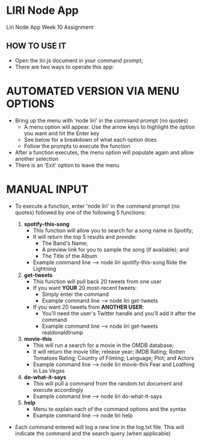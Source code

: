 # LIRI Node App
Liri Node App Week 10 Assignment

## HOW TO USE IT

* Open the liri.js document in your command prompt;
* There are two ways to operate this app:

# AUTOMATED VERSION VIA MENU OPTIONS

* Bring up the menu with 'node liri' in the command prompt (no quotes)
    * A menu option will appear.  Use the arrow keys to highlight the option you want and hit the Enter key
    * See below for a breakdown of what each option does
    * Follow the prompts to execute the function
* After a function executes, the menu option will populate again and allow another selection
* There is an 'Exit' option to leave the menu

# MANUAL INPUT

* To execute a function, enter 'node liri' in the command prompt (no quotes) followed by one of the following 5 functions:

    1. **spotify-this-song**
        - This function will allow you to search for a song name in Spotify;
        - It will return the top 5 results and provide:
            * The Band's Name;
            * A preview link for you to sample the song (if available); and
            * The Title of the Album
        - Example command line --> node liri spotify-this-song Ride the Lightning
    1. **get-tweets**
        - This function will pull back 20 tweets from one user
        - If you want **YOUR** 20 most-recent tweets:
            - Simply enter the command
            - Example command line --> node liri get-tweets
        - If you want 20 tweets from **ANOTHER USER**:
            - You'll need the user's Twitter handle and you'll add it after the command
            - Example command line --> node liri get-tweets realdonaldtrump
    1. **movie-this**
        - This will run a search for a movie in the OMDB database;
        - It will return the movie title; release year; IMDB Rating; Rotten Tomatoes Rating; Country of Filming; Language; Plot; and Actors
        - Example command line --> node liri movie-this Fear and Loathing in Las Vegas
    1. **do-what-it-says**
        - This will pull a command from the random.txt document and execute accordingly
        - Example command line --> node liri do-what-it-says
    1. **help**
        - Menu to explain each of the command options and the syntax
        - Example command line --> node liri help
* Each command entered will log a new line in the log.txt file.  This will indicate the command and the search query (when applicable)